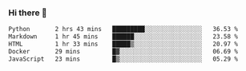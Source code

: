### Hi there 👋

<!--START_SECTION:waka-->

```txt
Python       2 hrs 43 mins   █████████░░░░░░░░░░░░░░░░   36.53 %
Markdown     1 hr 45 mins    ██████░░░░░░░░░░░░░░░░░░░   23.58 %
HTML         1 hr 33 mins    █████▒░░░░░░░░░░░░░░░░░░░   20.97 %
Docker       29 mins         █▓░░░░░░░░░░░░░░░░░░░░░░░   06.69 %
JavaScript   23 mins         █▒░░░░░░░░░░░░░░░░░░░░░░░   05.29 %
```

<!--END_SECTION:waka-->


<!--
**AnkelMauCastillo/AnkelMauCastillo** is a ✨ _special_ ✨ repository because its `README.md` (this file) appears on your GitHub profile.

Here are some ideas to get you started:

- 🔭 I’m currently working on ...
- 🌱 I’m currently learning ...
- 👯 I’m looking to collaborate on ...
- 🤔 I’m looking for help with ...
- 💬 Ask me about ...
- 📫 How to reach me: ...
- 😄 Pronouns: ...
- ⚡ Fun fact: ...
-->
